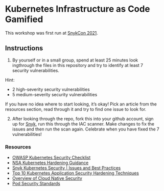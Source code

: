 # Kubernetes Infrastructure as Code Gamified 

This workshop was first run at [SnykCon 2021](https://snyk.io/snykcon/). 

## Instructions 
1. By yourself or in a small group, spend at least 25 minutes look ingthrough the files in this repository and try to identify at least 7 security vulnerabilities. 

Hint: 
- 2 high-severity security vulnerabilities
- 5 medium-severity security vulnerabilities

If you have no idea where to start looking, it’s okay! Pick an article from the resources section, read through it and try to find one issue to look for.

2. After looking through the repo, fork this into your github account, sign up for [Snyk](https://snyk.io/product/infrastructure-as-code-security/), run this through the IAC scanner. Make changes to fix the issues and then run the scan again. Celebrate when you have fixed the 7 vulnerabilities! 

### Resources 
- [OWASP Kubernetes Security Checklist](https://cheatsheetseries.owasp.org/cheatsheets/Kubernetes_Security_Cheat_Sheet.html)
- [NSA Kubernetes Hardening Guidance](https://media.defense.gov/2021/Aug/03/2002820425/-1/-1/1/CTR_KUBERNETES%20HARDENING%20GUIDANCE.PDF) 
- [Snyk Kubernetes Security | Issues and Best Practices](https://snyk.io/learn/kubernetes-security/)
- [Top 10 Kubernetes Application Security Hardening Techniques](https://blog.aquasec.com/kubernetes-hardening-techniques)
- [Overview of Cloud Native Security](https://kubernetes.io/docs/concepts/security/overview/)
- [Pod Security Standards](https://kubernetes.io/docs/concepts/security/pod-security-standards/)

